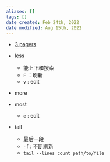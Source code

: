 ```yaml
---
aliases: []
tags: []
date created: Feb 24th, 2022
date modified: Aug 15th, 2022
---
```

- [3 pagers](https://www.baeldung.com/linux/more-less-most-commands)

- less  
	- 能上下和搜索  
	- `F` ：刷新  
	- `v` : edit
- more
- most  
	- `e` : edit
- tail  
	- 最后一段  
	- `-f` : 不断刷新  
	- `tail --lines count path/to/file`
